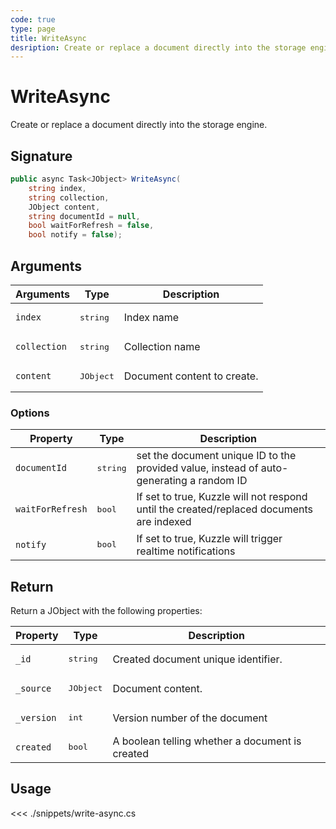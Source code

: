 ```yaml
---
code: true
type: page
title: WriteAsync
desription: Create or replace a document directly into the storage engine.
---
```


# WriteAsync

Create or replace a document directly into the storage engine.

## Signature

```csharp
public async Task<JObject> WriteAsync(
    string index,
    string collection,
    JObject content,
    string documentId = null,
    bool waitForRefresh = false,
    bool notify = false);
```

## Arguments

| Arguments    | Type               | Description                 |
|--------------|--------------------|-----------------------------|
| `index`      | <pre>string</pre>  | Index name                  |
| `collection` | <pre>string</pre>  | Collection name             |
| `content`    | <pre>JObject</pre> | Document content to create. |

### Options

| Property         | Type              | Description                                                                              |
| ---------------- | ----------------- | ---------------------------------------------------------------------------------------- |
| `documentId`     | <pre>string</pre> | set the document unique ID to the provided value, instead of auto-generating a random ID |
| `waitForRefresh` | <pre>bool</pre>   | If set to true, Kuzzle will not respond until the created/replaced documents are indexed |
| `notify`         | <pre>bool</pre>   | If set to true, Kuzzle will trigger realtime notifications                               |

## Return

Return a JObject with the following properties:

| Property   | Type               | Description                                     |
| ---------- | ------------------ | ----------------------------------------------- |
| `_id`      | <pre>string</pre>  | Created document unique identifier.             |
| `_source`  | <pre>JObject</pre> | Document content.                               |
| `_version` | <pre>int</pre>     | Version number of the document                  |
| `created`  | <pre>bool</pre>    | A boolean telling whether a document is created |

## Usage

<<< ./snippets/write-async.cs

